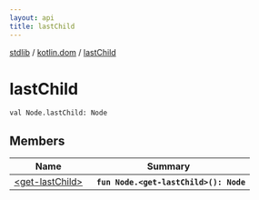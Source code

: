```yaml
---
layout: api
title: lastChild
---
```

[stdlib](../../index.md) / [kotlin.dom](../index.md) / [lastChild](index.md)

# lastChild

```
val Node.lastChild: Node
```

## Members

| Name | Summary |
|------|---------|
|[&lt;get-lastChild&gt;](_get-lastChild_.md)|&nbsp;&nbsp;**`fun Node.<get-lastChild>(): Node`**<br>|
